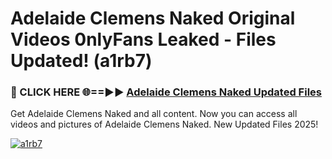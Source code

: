 # Adelaide Clemens Naked Original Videos 0nlyFans Leaked - Files Updated! (a1rb7)

<h3>🔴 CLICK HERE 🌐==►► <a href="https://tinyurl.com/up5wt9bj" rel="nofollow">Adelaide Clemens Naked Updated Files</a></h3>

Get Adelaide Clemens Naked and all content. Now you can access all videos and pictures of Adelaide Clemens Naked. New Updated Files 2025!

[![a1rb7](https://i.imgur.com/ABiUzMV.gif)](https://tinyurl.com/up5wt9bj)
